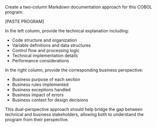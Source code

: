 Create a two-column Markdown documentation approach for this COBOL program:

[PASTE PROGRAM]

In the left column, provide the technical explanation including:

- Code structure and organization
- Variable definitions and data structures
- Control flow and processing logic
- Technical implementation details
- Performance considerations

In the right column, provide the corresponding business perspective:

- Business purpose of each section
- Business rules implemented
- Business exceptions handled
- Business impact of errors
- Business context for design decisions

This dual-perspective approach should help bridge the gap between technical and business stakeholders, allowing both to understand the program from their perspective.
